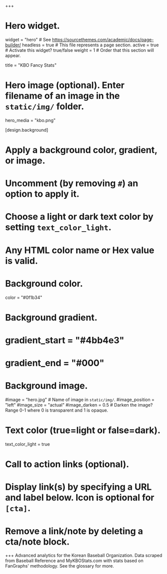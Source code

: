 +++
# Hero widget.
widget = "hero"  # See https://sourcethemes.com/academic/docs/page-builder/
headless = true  # This file represents a page section.
active = true  # Activate this widget? true/false
weight = 1  # Order that this section will appear.

title = "KBO Fancy Stats"

# Hero image (optional). Enter filename of an image in the `static/img/` folder.
hero_media = "kbo.png"

[design.background]
  # Apply a background color, gradient, or image.
  #   Uncomment (by removing `#`) an option to apply it.
  #   Choose a light or dark text color by setting `text_color_light`.
  #   Any HTML color name or Hex value is valid.

  # Background color.
  color = "#0f1b34"
  
  # Background gradient.
  # gradient_start = "#4bb4e3"
  # gradient_end = "#000"
  
  # Background image.
  #image = "hero.jpg"  # Name of image in `static/img/`.
  #image_position = "left"
  #image_size = "actual"
  #image_darken = 0.5  # Darken the image? Range 0-1 where 0 is transparent and 1 is opaque.

  # Text color (true=light or false=dark).
  text_color_light = true

# Call to action links (optional).
#   Display link(s) by specifying a URL and label below. Icon is optional for `[cta]`.
#   Remove a link/note by deleting a cta/note block.


+++
Advanced analytics for the Korean Baseball Organization.
Data scraped from Baseball Reference and MyKBOStats.com with
stats based on FanGraphs' methodology. See the glossary for more.